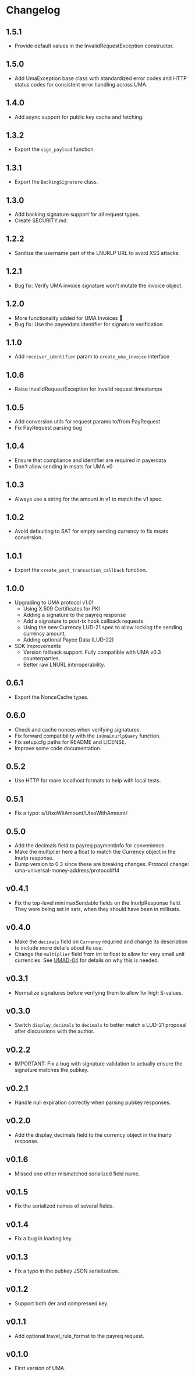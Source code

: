 # Changelog

## 1.5.1

- Provide default values in the InvalidRequestException constructor.

## 1.5.0

- Add UmaException base class with standardized error codes and HTTP status codes for consistent error handling across UMA.

## 1.4.0

- Add async support for public key cache and fetching.

## 1.3.2

- Export the `sign_payload` function.

## 1.3.1

- Export the `BackingSignature` class.

## 1.3.0

- Add backing signature support for all request types.
- Create SECURITY.md.

## 1.2.2

- Sanitize the username part of the LNURLP URL to avoid XSS attacks.

## 1.2.1

- Bug fix: Verify UMA invoice signature won't mutate the invoice object.

## 1.2.0

- More functionality added for UMA Invoices 🚀
- Bug fix: Use the payeedata identifier for signature verification.

## 1.1.0

- Add `receiver_identifier` param to `create_uma_invoice` interface

## 1.0.6

- Raise InvalidRequestException for invalid request timestamps

## 1.0.5

- Add conversion utils for request params to/from PayRequest
- Fix PayRequest parsing bug

## 1.0.4

- Ensure that compliance and identifier are required in payerdata
- Don't allow sending in msats for UMA v0

## 1.0.3

- Always use a string for the amount in v1 to match the v1 spec.

## 1.0.2

- Avoid defaulting to SAT for empty sending currency to fix msats conversion.

## 1.0.1

- Export the `create_post_transaction_callback` function.

## 1.0.0

- Upgrading to UMA protocol v1.0!
  - Using X.509 Certificates for PKI
  - Adding a signature to the payreq response
  - Add a signature to post-tx hook callback requests
  - Using the new Currency LUD-21 spec to allow locking the sending currency amount.
  - Adding optional Payee Data (LUD-22)
- SDK Improvements
  - Version fallback support. Fully compatible with UMA v0.3 counterparties.
  - Better raw LNURL interoperability.

## 0.6.1

- Export the NonceCache types.

## 0.6.0

- Check and cache nonces when verifying signatures.
- Fix forward compatibility with the `isUmaLnurlpQuery` function.
- Fix setup.cfg paths for README and LICENSE.
- Improve some code documentation.

## 0.5.2

- Use HTTP for more localhost formats to help with local tests.

## 0.5.1

- Fix a typo: s/UtxoWitAmount/UtxoWithAmount/

## 0.5.0

- Add the decimals field to payreq paymentinfo for convenience.
- Make the multiplier here a float to match the Currency object in the lnurlp response.
- Bump version to 0.3 since these are breaking changes. Protocol change: uma-universal-money-address/protocol#14

## v0.4.1

- Fix the top-level min/maxSendable fields on the lnurlpResponse field. They were being set in sats, when they should have been in millisats.

## v0.4.0

- Make the `decimals` field on `Currency` required and change its description to include more details about its use.
- Change the `multiplier` field from int to float to allow for very small unit currencies. See [UMAD-04](https://github.com/uma-universal-money-address/protocol/blob/main/umad-04-lnurlp-response.md) for details on why this is needed.

## v0.3.1

- Normalize signatures before verifying them to allow for high S-values.

## v0.3.0

- Switch `display_decimals` to `decimals` to better match a LUD-21 proposal after discussions with the author.

## v0.2.2

- IMPORTANT: Fix a bug with signature validation to actually ensure the signature matches the pubkey.

## v0.2.1

- Handle null expiration correctly when parsing pubkey responses.

## v0.2.0

- Add the display_decimals field to the currency object in the lnurlp response.

## v0.1.6

- Missed one other mismatched serialized field name.

## v0.1.5

- Fix the serialized names of several fields.

## v0.1.4

- Fix a bug in loading key.

## v0.1.3

- Fix a typo in the pubkey JSON seriailzation.

## v0.1.2

- Support both der and compressed key.

## v0.1.1

- Add optional travel_rule_format to the payreq request.

## v0.1.0

- First version of UMA.
